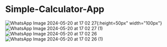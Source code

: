 # Simple-Calculator-App
![WhatsApp Image 2024-05-20 at 17 02 27](https://github.com/Shivam9456Singh/Simple-Calculator-App/assets/113454708/db86c871-2d28-4000-8509-52b56e832dfa){:height=50px" width="100px"}
![WhatsApp Image 2024-05-20 at 17 02 27 (1)](https://github.com/Shivam9456Singh/Simple-Calculator-App/assets/113454708/1e35c909-1da1-4d29-8d58-2ee671791a28)
![WhatsApp Image 2024-05-20 at 17 02 26](https://github.com/Shivam9456Singh/Simple-Calculator-App/assets/113454708/75886418-e798-4985-b50d-d097353f4d47)
![WhatsApp Image 2024-05-20 at 17 02 26 (1)](https://github.com/Shivam9456Singh/Simple-Calculator-App/assets/113454708/975c423e-4a34-495b-8a55-39504ffd0921)
